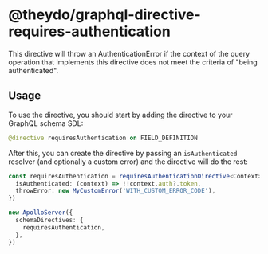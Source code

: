 # @theydo/graphql-directive-requires-authentication

This directive will throw an AuthenticationError if the context of the query operation
that implements this directive does not meet the criteria of "being authenticated".

## Usage

To use the directive, you should start by adding the directive to your GraphQL schema SDL:

```graphql
@directive requiresAuthentication on FIELD_DEFINITION
```

After this, you can create the directive by passing an `isAuthenticated` resolver
(and optionally a custom error) and the directive will do the rest:

```typescript
const requiresAuthentication = requiresAuthenticationDirective<Context>({
  isAuthenticated: (context) => !!context.auth?.token,
  throwError: new MyCustomError('WITH_CUSTOM_ERROR_CODE'),
})

new ApolloServer({
  schemaDirectives: {
    requiresAuthentication,
  },
})
```

